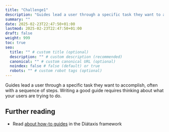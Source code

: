 ```yaml
---
title: "Challenge1"
description: "Guides lead a user through a specific task they want to accomplish, often with a sequence of steps."
summary: ""
date: 2025-02-23T22:47:50+01:00
lastmod: 2025-02-23T22:47:50+01:00
draft: false
weight: 999
toc: true
seo:
  title: "" # custom title (optional)
  description: "" # custom description (recommended)
  canonical: "" # custom canonical URL (optional)
  noindex: false # false (default) or true
  robots: "" # custom robot tags (optional)
---
```


Guides lead a user through a specific task they want to accomplish, often with a sequence of steps. Writing a good guide requires thinking about what your users are trying to do.

## Further reading

- Read [about how-to guides](https://diataxis.fr/how-to-guides/) in the Diátaxis framework
